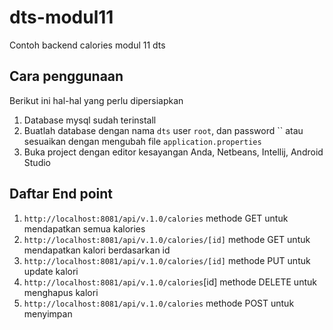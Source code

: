 # dts-modul11
Contoh backend calories modul 11 dts

## Cara penggunaan
Berikut ini hal-hal yang perlu dipersiapkan
1. Database mysql sudah terinstall
2. Buatlah database dengan nama `dts` user `root`, dan password `` atau sesuaikan dengan mengubah file `application.properties`
3. Buka project dengan editor kesayangan Anda, Netbeans, Intellij, Android Studio

## Daftar End point
1. `http://localhost:8081/api/v.1.0/calories` methode GET untuk mendapatkan semua kalories
2. `http://localhost:8081/api/v.1.0/calories/[id]` methode GET untuk mendapatkan kalori berdasarkan id
3. `http://localhost:8081/api/v.1.0/calories/[id]` methode PUT untuk update kalori
4. `http://localhost:8081/api/v.1.0/calories`[id] methode DELETE untuk menghapus kalori
5. `http://localhost:8081/api/v.1.0/calories` methode POST untuk menyimpan
